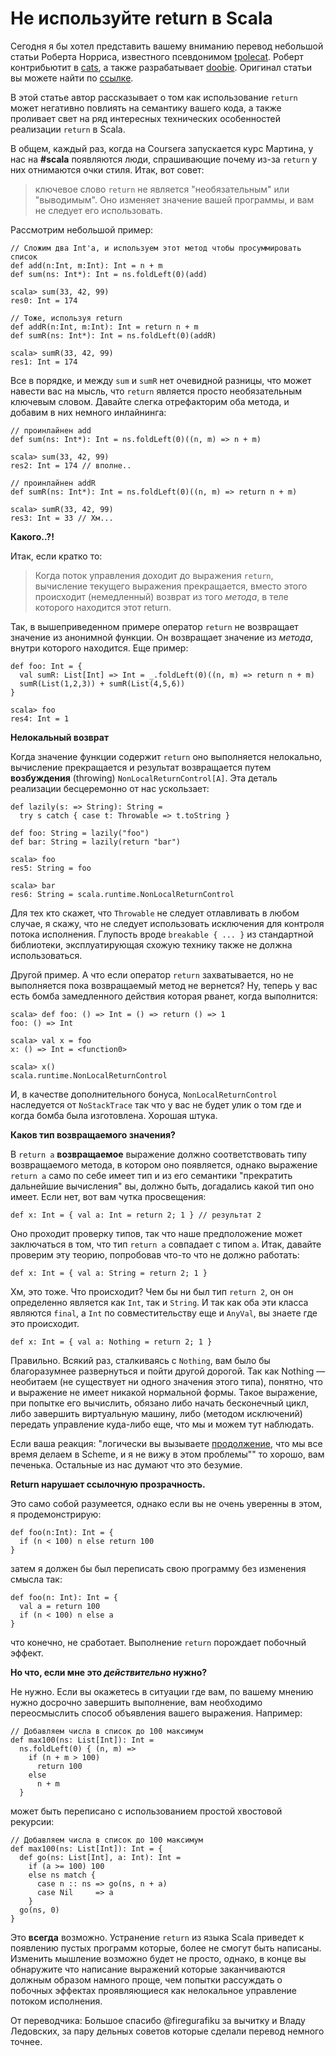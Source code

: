 Не используйте return в Scala
=============================

Сегодня я бы хотел представить вашему вниманию перевод небольшой статьи Роберта Норриса, известного псевдонимом [tpolecat](https://github.com/tpolecat?tab=repositories). Роберт контрибьютит в [cats](https://github.com/typelevel/cats), а также разрабатывает [doobie](https://github.com/tpolecat/doobie). Оригинал статьи вы можете найти по [ссылке](https://tpolecat.github.io/2014/05/09/return.html).

В этой статье автор рассказывает о том как использование `return` может негативно повлиять на семантику вашего кода, а также проливает свет на ряд интересных технических особенностей реализации `return` в Scala.

<cut text="Так чем так плох retrun?">

В общем, каждый раз, когда на Coursera запускается курс Мартина, у нас на **#scala** появляются люди, спрашивающие почему из-за `return` у них отнимаются очки стиля. Итак, вот совет:

> ключевое слово `return` не является "необязательным" или "выводимым". Оно изменяет значение вашей программы, и вам не следует его использовать.

Рассмотрим небольшой пример:

    // Сложим два Int'а, и используем этот метод чтобы просуммировать список
    def add(n:Int, m:Int): Int = n + m
    def sum(ns: Int*): Int = ns.foldLeft(0)(add)

    scala> sum(33, 42, 99)
    res0: Int = 174

    // Тоже, используя return
    def addR(n:Int, m:Int): Int = return n + m
    def sumR(ns: Int*): Int = ns.foldLeft(0)(addR)

    scala> sumR(33, 42, 99)
    res1: Int = 174

Все в порядке, и между `sum` и `sumR` нет очевидной разницы, что может навести вас на мысль, что `return` является просто необязательным ключевым словом. Давайте слегка отрефакторим оба метода, и добавим в них немного инлайнинга:

    // проинлайнен add
    def sum(ns: Int*): Int = ns.foldLeft(0)((n, m) => n + m)

    scala> sum(33, 42, 99)
    res2: Int = 174 // вполне..

    // проинлайнен addR
    def sumR(ns: Int*): Int = ns.foldLeft(0)((n, m) => return n + m)

    scala> sumR(33, 42, 99)
    res3: Int = 33 // Хм...


**Какого..?!**

Итак, если кратко то:

> Когда поток управления доходит до выражения `return`, вычисление текущего выражения прекращается, вместо этого происходит (немедленный) возврат из того *метода*, в теле которого находится этот return.

Так, в вышеприведенном примере оператор `return` не возвращает значение из анонимной функции. Он возвращает значение из *метода*, внутри которого находится. Еще пример:

    def foo: Int = {
      val sumR: List[Int] => Int = _.foldLeft(0)((n, m) => return n + m)
      sumR(List(1,2,3)) + sumR(List(4,5,6))
    }

    scala> foo
    res4: Int = 1


**Нелокальный возврат**

Когда значение функции содержит `return` оно выполняется нелокально, вычисление прекращается и результат возвращается путем **возбуждения** (throwing) `NonLocalReturnControl[A]`. Эта деталь реализации бесцеремонно от нас ускользает:

    def lazily(s: => String): String =
      try s catch { case t: Throwable => t.toString }

    def foo: String = lazily("foo")
    def bar: String = lazily(return "bar")

    scala> foo
    res5: String = foo

    scala> bar
    res6: String = scala.runtime.NonLocalReturnControl

Для тех кто скажет, что `Throwable` не следует отлавливать в любом случае, я скажу, что не следует использовать исключения для контроля потока исполнения. Глупость вроде `breakable { ... }` из стандартной библиотеки, эксплуатирующая схожую технику также не должна использоваться.

Другой пример. А что если оператор `return` захватывается, но не выполняется пока возвращаемый метод не вернется? Ну, теперь у вас есть бомба замедленного действия которая рванет, когда выполнится:

    scala> def foo: () => Int = () => return () => 1
    foo: () => Int

    scala> val x = foo
    x: () => Int = <function0>

    scala> x()
    scala.runtime.NonLocalReturnControl

И, в качестве дополнительного бонуса, `NonLocalReturnControl` наследуется от `NoStackTrace` так что у вас не будет улик о том где и когда бомба была изготовлена. Хорошая штука.


**Каков тип возвращаемого значения?**

В `return a` **возвращаемое** выражение должно соответствовать типу возвращаемого метода, в котором оно появляется, однако выражение `return a` само по себе имеет тип и из его семантики "прекратить дальнейшие вычисления" вы, должно быть, догадались какой тип оно имеет. Если нет, вот вам чутка просвещения:

    def x: Int = { val a: Int = return 2; 1 } // результат 2

Оно проходит проверку типов, так что наше предположение может заключаться в том, что тип `return a` совпадает с типом `a`. Итак, давайте проверим эту теорию, попробовав что-то что не должно работать:

    def x: Int = { val a: String = return 2; 1 }

Хм, это тоже. Что происходит? Чем бы ни был тип `return 2`, он он определенно является как `Int`, так и `String`. И так как оба эти класса являются `final`, а `Int` по совместительству еще и `AnyVal`, вы знаете где это происходит.

    def x: Int = { val a: Nothing = return 2; 1 }

Правильно. Всякий раз, сталкиваясь с `Nothing`, вам было бы благоразумнее развернуться и пойти другой дорогой. Так как Nothing — необитаем (не существует ни одного значения этого типа), понятно, что и выражение не имеет никакой нормальной формы. Такое выражение, при попытке его вычислить, обязано либо начать бесконечный цикл, либо завершить виртуальную машину, либо (методом исключений) передать управление куда-либо еще, что мы и можем тут наблюдать.

Если ваша реакция: "логически вы вызываете [продолжение](https://ru.wikipedia.org/wiki/%D0%9F%D1%80%D0%BE%D0%B4%D0%BE%D0%BB%D0%B6%D0%B5%D0%BD%D0%B8%D0%B5_(%D0%B8%D0%BD%D1%84%D0%BE%D1%80%D0%BC%D0%B0%D1%82%D0%B8%D0%BA%D0%B0)), что мы все время делаем в Scheme, и я не вижу в этом проблемы"" то хорошо, вам печенька. Остальные из нас думают что это безумие.


**Return нарушает ссылочную прозрачность.**

Это само собой разумеется, однако если вы не очень уверенны в этом, я продемонстрирую:

    def foo(n:Int): Int = {
      if (n < 100) n else return 100
    }

затем я должен бы был переписать свою программу без изменения смысла так:

    def foo(n: Int): Int = {
      val a = return 100
      if (n < 100) n else a
    }

что конечно, не сработает. Выполнение `return` порождает побочный эффект.


**Но что, если мне это _действительно_ нужно?**

Не нужно. Если вы окажетесь в ситуации где вам, по вашему мнению нужно досрочно завершить выполнение, вам необходимо переосмыслить способ объявления вашего выражения. Например:

    // Добавляем числа в список до 100 максимум
    def max100(ns: List[Int]): Int =
      ns.foldLeft(0) { (n, m) =>
        if (n + m > 100)
          return 100
        else
          n + m
      }

может быть переписано с использованием простой хвостовой рекурсии:

    // Добавляем числа в список до 100 максимум
    def max100(ns: List[Int]): Int = {
      def go(ns: List[Int], a: Int): Int =
        if (a >= 100) 100
        else ns match {
          case n :: ns => go(ns, n + a)
          case Nil     => a
        }
      go(ns, 0)
    }

Это **всегда** возможно. Устранение `return` из языка Scala приведет к появлению пустых программ которые, более не смогут быть написаны. Изменить мышление возможно будет не просто, однако, в конце вы обнаружите что написание выражений которые заканчиваются должным образом намного проще, чем попытки рассуждать о побочных эффектах проявляющиеся как нелокальное управление потоком исполнения.

От переводчика:
Большое спасибо @firegurafiku за вычитку и Владу Ледовских, за пару дельных советов которые сделали перевод немного точнее.
